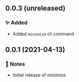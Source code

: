 0.0.3 (unreleased)
------------------

### :sparkles: Added

- Added `minimize` cli command


0.0.1 (2021-04-13)
------------------

### :notebook: Notes

- Initial release of minimize
